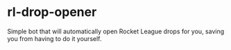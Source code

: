 # rl-drop-opener
Simple bot that will automatically open Rocket League drops for you, saving you from having to do it yourself.
